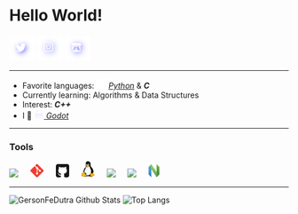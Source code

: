 # Hello World!

[<img src="assets/icons/FontAwesome/twitter.png" width="46pt" />](https://twitter.com/GersonFeDutra)
[<img src="assets/icons/FontAwesome/instagram.png" width="46pt" />](https://www.instagram.com/gerson_linky/)
[<img src="assets/icons/FontAwesome/itch-io.png" width="46pt" />](https://liinky.itch.io/) 
<!-- [<img src="assets/icons/FontAwesome/gamepad.png" width="46pt" />](https://github.com/Misignu) -->

---

- Favorite languages: <img src="assets/icons/FontAwesome/python.svg" width=18pt /> [_Python_](https://www.python.org/) & _**C**_
- Currently learning: Algorithms & Data Structures
- Interest: _**C++**_
- I 💙 [<img src="assets/icons/Godot/godot.svg" width=18pt> *Godot*](https://godotengine.org/)

---
### Tools

<img src="https://upload.wikimedia.org/wikipedia/commons/9/9a/Visual_Studio_Code_1.35_icon.svg" width=24pt>
<!-- &emsp; --> <!-- <img src="https://raw.githubusercontent.com/edent/SuperTinyIcons/master/images/svg/html5.svg" width=24pt> -->
<!-- &emsp; --> <!-- <img src="https://raw.githubusercontent.com/edent/SuperTinyIcons/master/images/svg/css3.svg" width=24pt> -->
<!-- &emsp; --> <!-- <img src="https://raw.githubusercontent.com/edent/SuperTinyIcons/master/images/svg/javascript.svg" width=24pt> -->
&emsp; <img src="assets/icons/Git/git.svg" width=24pt>
&emsp; <img src="https://raw.githubusercontent.com/edent/SuperTinyIcons/master/images/svg/github.svg" width=24pt/>
&emsp; <img src="https://raw.githubusercontent.com/garrett/Tux/main/tux.svg" width=24pt/>
&emsp; <img src="https://raw.githubusercontent.com/odb/official-bash-logo/master/assets/Logos/Icons/SVG/16x16.svg" width=24pt/>
&emsp; <!-- <img src="https://raw.githubusercontent.com/simple-icons/simple-icons/develop/icons/vim.svg" width=24pt/> -->
<!-- &emsp; --><img src="https://www.vim.org/images/vim_small.gif" width=24pt/>
&emsp; <img src="assets/icons/NeoVim/neovim-icon.svg" width=20pt>

---

<img alt="GersonFeDutra Github Stats" src="https://github-readme-stats.vercel.app/api?username=GersonFeDutra&show_icons=true&hide_border=true&theme=synthwave&hide=stars,prs,issues,contribs"> ![Top Langs](https://github-readme-stats.vercel.app/api/top-langs/?username=GersonFeDutra&layout=compact&theme=synthwave&hide_border=true)
